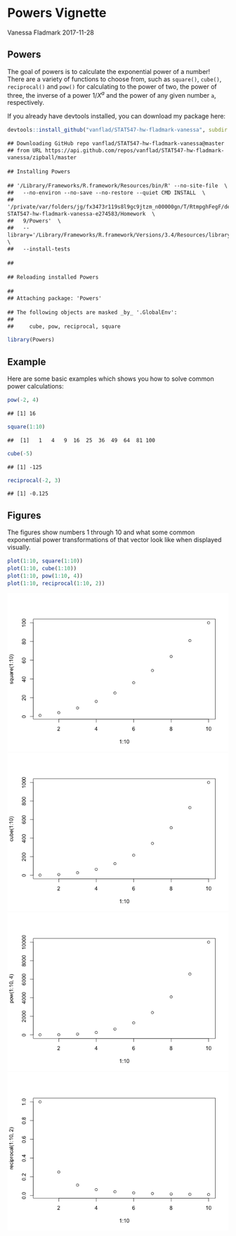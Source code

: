 Powers Vignette
================
Vanessa Fladmark
2017-11-28

Powers
------

The goal of powers is to calculate the exponential power of a number! There are a variety of functions to choose from, such as `square()`, `cube()`, `reciprocal()` and `pow()` for calculating to the power of two, the power of three, the inverse of a power 1/*X*<sup>*a*</sup> and the power of any given number `a`, respectively.

If you already have devtools installed, you can download my package here:

``` r
devtools::install_github("vanflad/STAT547-hw-fladmark-vanessa", subdir = "Homework 9/Powers")
```

    ## Downloading GitHub repo vanflad/STAT547-hw-fladmark-vanessa@master
    ## from URL https://api.github.com/repos/vanflad/STAT547-hw-fladmark-vanessa/zipball/master

    ## Installing Powers

    ## '/Library/Frameworks/R.framework/Resources/bin/R' --no-site-file  \
    ##   --no-environ --no-save --no-restore --quiet CMD INSTALL  \
    ##   '/private/var/folders/jg/fx3473r119s8l9gc9jtzm_n00000gn/T/RtmpghFegF/devtools5ae52349b504/vanflad-STAT547-hw-fladmark-vanessa-e274583/Homework  \
    ##   9/Powers'  \
    ##   --library='/Library/Frameworks/R.framework/Versions/3.4/Resources/library'  \
    ##   --install-tests

    ## 

    ## Reloading installed Powers

    ## 
    ## Attaching package: 'Powers'

    ## The following objects are masked _by_ '.GlobalEnv':
    ## 
    ##     cube, pow, reciprocal, square

``` r
library(Powers)
```

Example
-------

Here are some basic examples which shows you how to solve common power calculations:

``` r
pow(-2, 4)
```

    ## [1] 16

``` r
square(1:10)
```

    ##  [1]   1   4   9  16  25  36  49  64  81 100

``` r
cube(-5)
```

    ## [1] -125

``` r
reciprocal(-2, 3)
```

    ## [1] -0.125

Figures
-------

The figures show numbers 1 through 10 and what some common exponential power transformations of that vector look like when displayed visually.

``` r
plot(1:10, square(1:10))
plot(1:10, cube(1:10))
plot(1:10, pow(1:10, 4))
plot(1:10, reciprocal(1:10, 2))
```

![Original Numbers versus Transformations](my_vignette_files/figure-markdown_github-ascii_identifiers/unnamed-chunk-22-1.png)![Original Numbers versus Transformations](my_vignette_files/figure-markdown_github-ascii_identifiers/unnamed-chunk-22-2.png)![Original Numbers versus Transformations](my_vignette_files/figure-markdown_github-ascii_identifiers/unnamed-chunk-22-3.png)![Original Numbers versus Transformations](my_vignette_files/figure-markdown_github-ascii_identifiers/unnamed-chunk-22-4.png)
